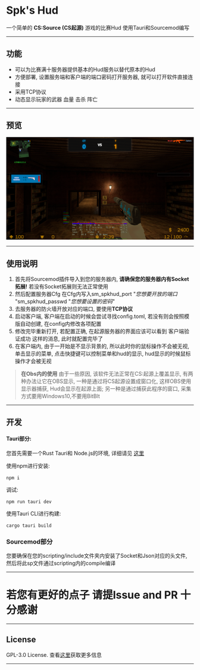 # Spk's Hud

一个简单的 **CS:Source (CS起源)** 游戏的比赛Hud 使用Tauri和Sourcemod编写

---
## 功能

- 可以为比赛满十服务器提供基本的Hud服务以替代原本的Hud
- 方便部署, 设置服务端和客户端的端口密码打开服务器, 就可以打开软件直接连接
- 采用TCP协议
- 动态显示玩家的武器 血量 击杀 阵亡

---
## 预览

![image](https://github.com/ZxYdzero/Spk-s-Hud/blob/master/imgs/prew1.png)


---
## 使用说明

  1. 首先将Sourcemod插件导入到您的服务器内, __请确保您的服务器内有Socket拓展!__ 若没有Socket拓展则无法正常使用
  2. 然后配置服务器Cfg 在Cfg内写入sm_spkhud_port "_您想要开放的端口_ "sm_spkhud_passwd "_您想要设置的密码_"
  3. 去服务器的防火墙开放对应的端口, 要使用**TCP协议**
  4. 启动客户端, 客户端在启动的时候会尝试寻找config.toml, 若没有则会按照模版自动创建, 在config内修改各项配置
  5. 修改完毕重新打开, 若配置正确, 在起源服务器的界面应该可以看到 客户端验证成功 这样的消息, 此时就配置完毕了
  6. 在客户端内, 由于一开始是不显示背景的, 所以此时你的鼠标操作不会被无视, 单击显示的菜单, 点击快捷键可以控制菜单和hud的显示, hud显示的时候鼠标操作才会被无视
 
> **在Obs内的使用**
> 由于一些原因, 该软件无法正常在CS:起源上覆盖显示, 有两种办法让它在OBS显示, 一种是通过将CS起源设置成窗口化, 这样OBS使用显示器捕获, Hud会显示在起源上面; 另一种是通过捕获此程序的窗口, 采集方式要用Windows10,不要用BitBlt
 
---
## 开发

#### Tauri部分:

您首先需要一个Rust Tauri和 Node.js的环境,  详细请见 [这里](https://v1.tauri.app/zh-cn/v1/guides/getting-started/setup/)

使用npm进行安装:
```
npm i
```

调试:
```
npm run tauri dev
```

使用Tauri CLI进行构建:
```
cargo tauri build
```

### Sourcemod部分

您要确保在您的scripting/include文件夹内安装了Socket和Json对应的头文件, 然后将此sp文件通过scripting内的compile编译

---
# 若您有更好的点子 请提Issue and PR 十分感谢

---
## License

GPL-3.0 License. 查看[这里](https://github.com/ZxYdzero/Spk-s-Hud/blob/master/LICENSE)获取更多信息

---

